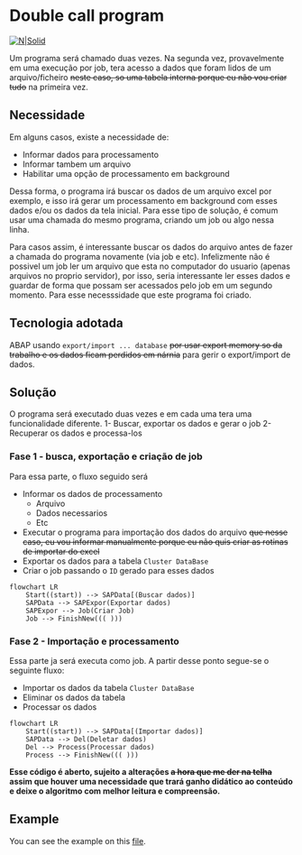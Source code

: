 
# Double call program

[![N|Solid](https://wiki.scn.sap.com/wiki/download/attachments/1710/ABAP%20Development.png?version=1&modificationDate=1446673897000&api=v2)](https://www.sap.com/brazil/developer.html)

Um programa será chamado duas vezes. Na segunda vez, provavelmente em uma execução por job, tera acesso a dados que foram lidos de um arquivo/ficheiro ~~neste caso, so uma tabela interna porque eu não vou criar tudo~~ na primeira vez.

## Necessidade ##
Em alguns casos, existe a necessidade de:
- Informar dados para processamento
- Informar tambem um arquivo
- Habilitar uma opção de processamento em background

Dessa forma, o programa irá buscar os dados de um arquivo excel por exemplo, e isso irá gerar um processamento em background com esses dados e/ou os dados da tela inicial. Para esse tipo de solução, é comum usar uma chamada do mesmo programa, criando um job ou algo nessa linha. 

Para casos assim, é interessante buscar os dados do arquivo antes de fazer a chamada do programa novamente (via job e etc). Infelizmente não é possivel um job ler um arquivo que esta no computador do usuario (apenas arquivos no proprio servidor), por isso, seria interessante ler esses dados e guardar de forma que possam ser acessados pelo job em um segundo momento. Para esse necesssidade que este programa foi criado.


## Tecnologia adotada ##
ABAP usando `export/import ... database` ~~por usar export memory so da trabalho e os dados ficam perdidos em nárnia~~ para gerir o export/import de dados. 


## Solução ##
O programa será executado duas vezes e em cada uma tera uma funcionalidade diferente.
1- Buscar, exportar os dados e gerar o job
2- Recuperar os dados e processa-los

### Fase 1 - busca, exportação e criação de job ### 
Para essa parte, o fluxo seguido será
- Informar os dados de processamento
    - Arquivo
    - Dados necessarios
    - Etc
- Executar o programa para importação dos dados do arquivo ~~que nesse caso, eu vou informar manualmente porque eu não quis criar as rotinas de importar do excel~~
- Exportar os dados para a tabela `Cluster DataBase`
- Criar o job passando o `ID` gerado para esses dados
```mermaid
flowchart LR
    Start((start)) --> SAPData[(Buscar dados)]
    SAPData --> SAPExpor(Exportar dados)
    SAPExpor --> Job(Criar Job)
    Job --> FinishNew((( )))
```

### Fase 2 - Importação e processamento ###
Essa parte ja será executa como job. A partir desse ponto segue-se o seguinte fluxo:
- Importar os dados da tabela `Cluster DataBase`
- Eliminar os dados da tabela
- Processar os dados 

```mermaid
flowchart LR
    Start((start)) --> SAPData[(Importar dados)]
    SAPData --> Del(Deletar dados)
    Del --> Process(Processar dados)
    Process --> FinishNew((( )))
```

**Esse código é aberto, sujeito a alterações ~~a hora que me der na telha~~ assim que houver uma necessidade que trará ganho didático ao conteúdo e deixe o algoritmo com melhor leitura e compreensão.**

## Example

You can see the example on this [file](/class/cluster.abap).

